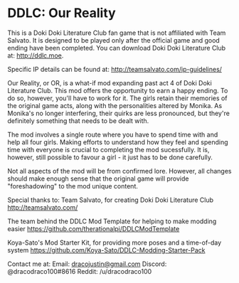 # DDLC: Our Reality

This is a Doki Doki Literature Club fan game that is not affiliated with Team Salvato. It is designed to be played only after the official game and good ending have been completed. You can download Doki Doki Literature Club at: http://ddlc.moe.

Specific IP details can be found at: http://teamsalvato.com/ip-guidelines/

Our Reality, or OR, is a what-if mod expanding past act 4 of Doki Doki Literature Club. This mod offers the opportunity to earn a happy ending. To do so, however, you'll have to work for it. The girls retain their memories of the original game acts, along with the personalities altered by Monika. As Monika's no longer interfering, their quirks are less pronounced, but they're definitely something that needs to be dealt with.

The mod involves a single route where you have to spend time with and help all four girls. Making efforts to understand how they feel and spending time with everyone is crucial to completing the mod sucessfully. It is, however, still possible to favour a girl - it just has to be done carefully.

Not all aspects of the mod will be from confirmed lore. However, all changes should make enough sense that the original game will provide "foreshadowing" to the mod unique content.

Special thanks to:
Team Salvato, for creating Doki Doki Literature Club
http://teamsalvato.com/

The team behind the DDLC Mod Template for helping to make modding easier
https://github.com/therationalpi/DDLCModTemplate

Koya-Sato's Mod Starter Kit, for providing more poses and a time-of-day system
https://github.com/Koya-Sato/DDLC-Modding-Starter-Pack

Contact me at:
Email:
  dracojustin@gmail.com
Discord:
  @dracodraco100#8616
Reddit:
  /u/dracodraco100
